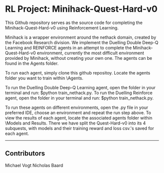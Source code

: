 # RL Project: Minihack-Quest-Hard-v0
 This Github repository serves as the source code for completing the Minihack-Quest-Hard-v0 using Reinforcement Learning.
 
 Minihack is a wrapper environment around the nethack domain, created by the Facebook Research division. We implement the Duelling Double Deep-Q Learning and REINFORCE agents in an attempt to complete the Minihack-Quest-Hard-v0 environment, currently the most difficult environment provided by Minihack, without creating your own one. The agents can be found in the Agents folder.
 
 To run each agent, simply clone this github repositoy. Locate the agents folder you want to train within \Agents. 
 
 To run the Duelling Double Deep-Q Learning agent, open the folder in your terminal and run: $python train_nethack.py.
 To run the Duelling Reinforce agent, open the folder in your terminal and run: $python train_nethack.py.
 
 To run these agents on different environments, open the .py file in your preferred IDE, choose an environment and repeat the run step above.
 To view the results of each agent, locate the associated agents folder within \Models and Results. There we have split the Quest-Hard-v0 into its 4 subquests, with models and their training reward and loss csv.'s saved for each agent.
 
 ---
 
 ## Contributors
 
 Michael Vogt
 Nicholas Baard
